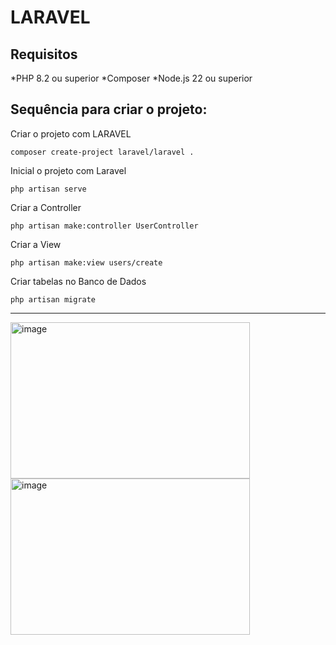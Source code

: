 # LARAVEL 

## Requisitos

*PHP 8.2 ou superior
*Composer
*Node.js 22 ou superior

## Sequência para criar o projeto:

Criar o projeto com LARAVEL
```
composer create-project laravel/laravel .
```
Inicial o projeto com Laravel 
```
php artisan serve
```
Criar a Controller
```
php artisan make:controller UserController
```
Criar a View
```
php artisan make:view users/create
```
Criar tabelas no Banco de Dados
```
php artisan migrate
```

______________________________________________________________________________________________________________________________
<img width="383" height="250" alt="image" src="https://github.com/user-attachments/assets/6e4d7a45-a394-4159-869e-c518a79b69c7" />

<img width="383" height="250" alt="image" src="https://github.com/user-attachments/assets/d1257b6b-4f71-41f5-8699-85b5c55fe21d" />
